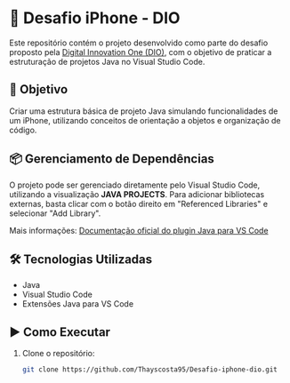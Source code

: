 # 📱 Desafio iPhone - DIO

Este repositório contém o projeto desenvolvido como parte do desafio proposto pela [Digital Innovation One (DIO)](https://www.dio.me/), com o objetivo de praticar a estruturação de projetos Java no Visual Studio Code.

## 🎯 Objetivo

Criar uma estrutura básica de projeto Java simulando funcionalidades de um iPhone, utilizando conceitos de orientação a objetos e organização de código.

## 📦 Gerenciamento de Dependências

O projeto pode ser gerenciado diretamente pelo Visual Studio Code, utilizando a visualização **JAVA PROJECTS**. Para adicionar bibliotecas externas, basta clicar com o botão direito em "Referenced Libraries" e selecionar "Add Library".

Mais informações: [Documentação oficial do plugin Java para VS Code](https://github.com/microsoft/vscode-java-dependency#manage-dependencies)

## 🛠️ Tecnologias Utilizadas

- Java
- Visual Studio Code
- Extensões Java para VS Code

## ▶️ Como Executar

1. Clone o repositório:
   ```bash
   git clone https://github.com/Thayscosta95/Desafio-iphone-dio.git

